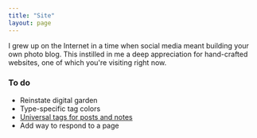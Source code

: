 ```yaml
---
title: "Site"
layout: page
---
```

I grew up on the Internet in a time when social media meant building your own photo blog. This instilled in me a deep appreciation for hand-crafted websites, one of which you're visiting right now.

### To do
- Reinstate digital garden
- Type-specific tag colors
- [Universal tags for posts and notes](https://github.com/jekyll/jekyll-archives/pull/88)
- Add way to respond to a page